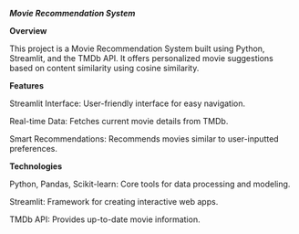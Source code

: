 _____Movie Recommendation System_____

__Overview__


This project is a Movie Recommendation System built using Python, 
Streamlit, and the TMDb API. It offers personalized movie suggestions based on content similarity using cosine similarity.


__Features__



Streamlit Interface: User-friendly interface for easy navigation.

Real-time Data: Fetches current movie details from TMDb.

Smart Recommendations: Recommends movies similar to user-inputted preferences.


__Technologies__



Python, Pandas, Scikit-learn: Core tools for data processing and modeling.

Streamlit: Framework for creating interactive web apps.

TMDb API: Provides up-to-date movie information.
